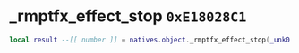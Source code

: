 # _rmptfx_effect_stop `0xE18028C1`

```lua
local result --[[ number ]] = natives.object._rmptfx_effect_stop(_unk0 --[[ number ]])
```